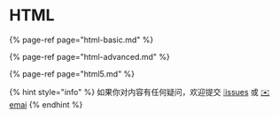 # HTML

{% page-ref page="html-basic.md" %}

{% page-ref page="html-advanced.md" %}

{% page-ref page="html5.md" %}

{% hint style="info" %}
如果你对内容有任何疑问，欢迎提交 [❕issues](https://github.com/MrEnvision/Front-end_learning_notes/issues) 或 [ ✉️ emai](mailto:EnvisionShen@gmail.com)
{% endhint %}

